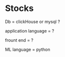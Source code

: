 # Stocks

Db = clickHouse or mysql ?

application language = ?

frount end = ?

ML language = python
